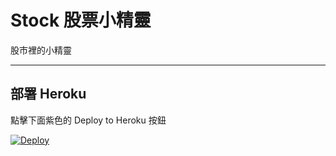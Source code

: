 # Stock 股票小精靈

股市裡的小精靈
- - -
## 部署 Heroku
點擊下面紫色的 Deploy to Heroku 按鈕

<a href="https://heroku.com/deploy?template=https://github.com/ChiBrenda/Flask-LINE-Bot-Heroku/tree/main">
  <img src="https://www.herokucdn.com/deploy/button.svg" alt="Deploy">
</a>
